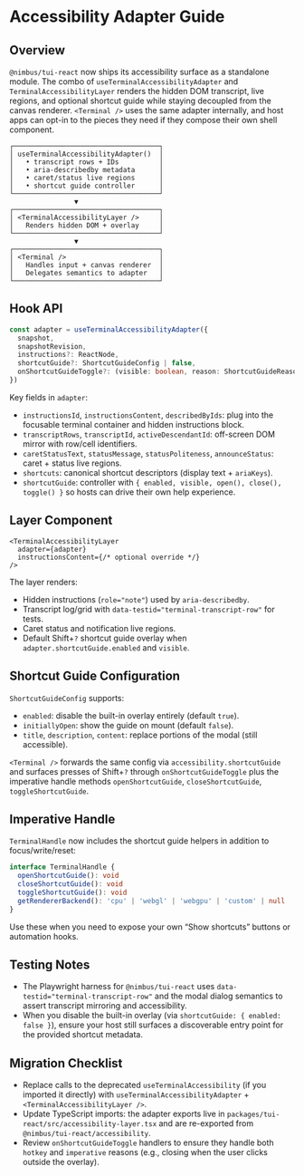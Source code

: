 # Accessibility Adapter Guide

## Overview
`@nimbus/tui-react` now ships its accessibility surface as a standalone module. The combo of `useTerminalAccessibilityAdapter` and `TerminalAccessibilityLayer` renders the hidden DOM transcript, live regions, and optional shortcut guide while staying decoupled from the canvas renderer. `<Terminal />` uses the same adapter internally, and host apps can opt-in to the pieces they need if they compose their own shell component.

```
┌────────────────────────────────────┐
│ useTerminalAccessibilityAdapter()  │
│   • transcript rows + IDs          │
│   • aria-describedby metadata      │
│   • caret/status live regions      │
│   • shortcut guide controller      │
└────────────────────────────────────┘
                ▼
┌────────────────────────────────────┐
│ <TerminalAccessibilityLayer />     │
│   Renders hidden DOM + overlay     │
└────────────────────────────────────┘
                ▼
┌────────────────────────────────────┐
│ <Terminal />                       │
│   Handles input + canvas renderer  │
│   Delegates semantics to adapter   │
└────────────────────────────────────┘
```

## Hook API
```ts
const adapter = useTerminalAccessibilityAdapter({
  snapshot,
  snapshotRevision,
  instructions?: ReactNode,
  shortcutGuide?: ShortcutGuideConfig | false,
  onShortcutGuideToggle?: (visible: boolean, reason: ShortcutGuideReason) => void,
})
```

Key fields in `adapter`:
- `instructionsId`, `instructionsContent`, `describedByIds`: plug into the focusable terminal container and hidden instructions block.
- `transcriptRows`, `transcriptId`, `activeDescendantId`: off-screen DOM mirror with row/cell identifiers.
- `caretStatusText`, `statusMessage`, `statusPoliteness`, `announceStatus`: caret + status live regions.
- `shortcuts`: canonical shortcut descriptors (display text + `ariaKeys`).
- `shortcutGuide`: controller with `{ enabled, visible, open(), close(), toggle() }` so hosts can drive their own help experience.

## Layer Component
```tsx
<TerminalAccessibilityLayer
  adapter={adapter}
  instructionsContent={/* optional override */}
/>
```
The layer renders:
- Hidden instructions (`role="note"`) used by `aria-describedby`.
- Transcript log/grid with `data-testid="terminal-transcript-row"` for tests.
- Caret status and notification live regions.
- Default Shift+`?` shortcut guide overlay when `adapter.shortcutGuide.enabled` and `visible`.

## Shortcut Guide Configuration
`ShortcutGuideConfig` supports:
- `enabled`: disable the built-in overlay entirely (default `true`).
- `initiallyOpen`: show the guide on mount (default `false`).
- `title`, `description`, `content`: replace portions of the modal (still accessible).

`<Terminal />` forwards the same config via `accessibility.shortcutGuide` and surfaces presses of Shift+`?` through `onShortcutGuideToggle` plus the imperative handle methods `openShortcutGuide`, `closeShortcutGuide`, `toggleShortcutGuide`.

## Imperative Handle
`TerminalHandle` now includes the shortcut guide helpers in addition to focus/write/reset:
```ts
interface TerminalHandle {
  openShortcutGuide(): void
  closeShortcutGuide(): void
  toggleShortcutGuide(): void
  getRendererBackend(): 'cpu' | 'webgl' | 'webgpu' | 'custom' | null
}
```
Use these when you need to expose your own “Show shortcuts” buttons or automation hooks.

## Testing Notes
- The Playwright harness for `@nimbus/tui-react` uses `data-testid="terminal-transcript-row"` and the modal dialog semantics to assert transcript mirroring and accessibility.
- When you disable the built-in overlay (via `shortcutGuide: { enabled: false }`), ensure your host still surfaces a discoverable entry point for the provided shortcut metadata.

## Migration Checklist
- Replace calls to the deprecated `useTerminalAccessibility` (if you imported it directly) with `useTerminalAccessibilityAdapter` + `<TerminalAccessibilityLayer />`.
- Update TypeScript imports: the adapter exports live in `packages/tui-react/src/accessibility-layer.tsx` and are re-exported from `@nimbus/tui-react/accessibility`.
- Review `onShortcutGuideToggle` handlers to ensure they handle both `hotkey` and `imperative` reasons (e.g., closing when the user clicks outside the overlay).
